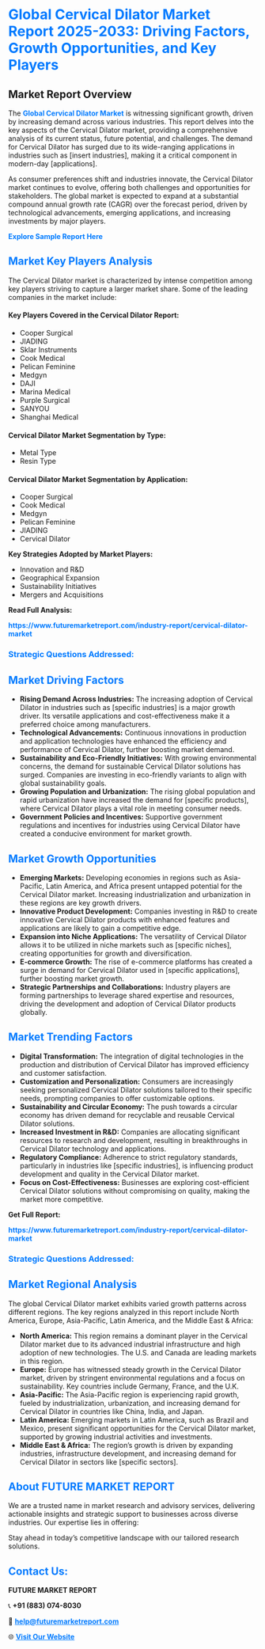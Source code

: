 <h1 style="color: #007BFF;">Global Cervical Dilator Market Report 2025-2033: Driving Factors, Growth Opportunities, and Key Players</h1>

<section id="overview">
<h2>Market Report Overview</h2>
<p>The <a href="https://www.futuremarketreport.com/industry-report/cervical-dilator-market" style="color: #007BFF; text-decoration: none;"><strong>Global Cervical Dilator Market</strong></a> is witnessing significant growth, driven by increasing demand across various industries. This report delves into the key aspects of the Cervical Dilator market, providing a comprehensive analysis of its current status, future potential, and challenges. The demand for Cervical Dilator has surged due to its wide-ranging applications in industries such as [insert industries], making it a critical component in modern-day [applications].</p>
<p>As consumer preferences shift and industries innovate, the Cervical Dilator market continues to evolve, offering both challenges and opportunities for stakeholders. The global market is expected to expand at a substantial compound annual growth rate (CAGR) over the forecast period, driven by technological advancements, emerging applications, and increasing investments by major players.</p>
</section>

<section id="overview">
<p><a href="https://www.futuremarketreport.com/request-sample/reportId=121849" style="color: #007BFF; text-decoration: none;"><strong>Explore Sample Report Here</strong></a></p>
</section>

<section id="key-players">
<h2 style="color: #007BFF;">Market Key Players Analysis</h2>
<p>The Cervical Dilator market is characterized by intense competition among key players striving to capture a larger market share. Some of the leading companies in the market include:</p>
<h4>Key Players Covered in the Cervical Dilator Report:</h4>
<ul><li>Cooper Surgical</li><li>JIADING</li><li>Sklar Instruments</li><li>Cook Medical</li><li>Pelican Feminine</li><li>Medgyn</li><li>DAJI</li><li>Marina Medical</li><li>Purple Surgical</li><li>SANYOU</li><li>Shanghai Medical</li></ul>
<h4>Cervical Dilator Market Segmentation by Type:</h4>
<ul><li>Metal Type</li><li>Resin Type</li></ul>

<h4>Cervical Dilator Market Segmentation by Application:</h4>
<ul><li>Cooper Surgical</li><li>Cook Medical</li><li>Medgyn</li><li>Pelican Feminine</li><li>JIADING</li><li>Cervical Dilator</li></ul>
<p><strong>Key Strategies Adopted by Market Players:</strong></p>
<ul>
<li>Innovation and R&D</li>
<li>Geographical Expansion</li>
<li>Sustainability Initiatives</li>
<li>Mergers and Acquisitions</li>
</ul>
</section>

<section>
<p><strong>Read Full Analysis: </strong></p><a href="https://www.futuremarketreport.com/industry-report/cervical-dilator-market" style="color: #007BFF; text-decoration: none;"><strong>https://www.futuremarketreport.com/industry-report/cervical-dilator-market</strong></a>
<h3 style="color: #007BFF;">Strategic Questions Addressed:</h3>
</section>

<section id="driving-factors">
<h2 style="color: #007BFF;">Market Driving Factors</h2>
<ul>
<li><strong>Rising Demand Across Industries:</strong> The increasing adoption of Cervical Dilator in industries such as [specific industries] is a major growth driver. Its versatile applications and cost-effectiveness make it a preferred choice among manufacturers.</li>
<li><strong>Technological Advancements:</strong> Continuous innovations in production and application technologies have enhanced the efficiency and performance of Cervical Dilator, further boosting market demand.</li>
<li><strong>Sustainability and Eco-Friendly Initiatives:</strong> With growing environmental concerns, the demand for sustainable Cervical Dilator solutions has surged. Companies are investing in eco-friendly variants to align with global sustainability goals.</li>
<li><strong>Growing Population and Urbanization:</strong> The rising global population and rapid urbanization have increased the demand for [specific products], where Cervical Dilator plays a vital role in meeting consumer needs.</li>
<li><strong>Government Policies and Incentives:</strong> Supportive government regulations and incentives for industries using Cervical Dilator have created a conducive environment for market growth.</li>
</ul>
</section>

<section id="growth-opportunities">
<h2 style="color: #007BFF;">Market Growth Opportunities</h2>
<ul>
<li><strong>Emerging Markets:</strong> Developing economies in regions such as Asia-Pacific, Latin America, and Africa present untapped potential for the Cervical Dilator market. Increasing industrialization and urbanization in these regions are key growth drivers.</li>
<li><strong>Innovative Product Development:</strong> Companies investing in R&D to create innovative Cervical Dilator products with enhanced features and applications are likely to gain a competitive edge.</li>
<li><strong>Expansion into Niche Applications:</strong> The versatility of Cervical Dilator allows it to be utilized in niche markets such as [specific niches], creating opportunities for growth and diversification.</li>
<li><strong>E-commerce Growth:</strong> The rise of e-commerce platforms has created a surge in demand for Cervical Dilator used in [specific applications], further boosting market growth.</li>
<li><strong>Strategic Partnerships and Collaborations:</strong> Industry players are forming partnerships to leverage shared expertise and resources, driving the development and adoption of Cervical Dilator products globally.</li>
</ul>
</section>

<section id="trending-factors">
<h2 style="color: #007BFF;">Market Trending Factors</h2>
<ul>
<li><strong>Digital Transformation:</strong> The integration of digital technologies in the production and distribution of Cervical Dilator has improved efficiency and customer satisfaction.</li>
<li><strong>Customization and Personalization:</strong> Consumers are increasingly seeking personalized Cervical Dilator solutions tailored to their specific needs, prompting companies to offer customizable options.</li>
<li><strong>Sustainability and Circular Economy:</strong> The push towards a circular economy has driven demand for recyclable and reusable Cervical Dilator solutions.</li>
<li><strong>Increased Investment in R&D:</strong> Companies are allocating significant resources to research and development, resulting in breakthroughs in Cervical Dilator technology and applications.</li>
<li><strong>Regulatory Compliance:</strong> Adherence to strict regulatory standards, particularly in industries like [specific industries], is influencing product development and quality in the Cervical Dilator market.</li>
<li><strong>Focus on Cost-Effectiveness:</strong> Businesses are exploring cost-efficient Cervical Dilator solutions without compromising on quality, making the market more competitive.</li>
</ul>
</section>

<section>
<p><strong>Get Full Report: </strong></p><a href="https://www.futuremarketreport.com/industry-report/cervical-dilator-market" style="color: #007BFF; text-decoration: none;"><strong>https://www.futuremarketreport.com/industry-report/cervical-dilator-market</strong></a>
<h3 style="color: #007BFF;">Strategic Questions Addressed:</h3>
</section>


<section id="regional-analysis">
<h2 style="color: #007BFF;">Market Regional Analysis</h2>
<p>The global Cervical Dilator market exhibits varied growth patterns across different regions. The key regions analyzed in this report include North America, Europe, Asia-Pacific, Latin America, and the Middle East & Africa:</p>
<ul>
<li><strong>North America:</strong> This region remains a dominant player in the Cervical Dilator market due to its advanced industrial infrastructure and high adoption of new technologies. The U.S. and Canada are leading markets in this region.</li>
<li><strong>Europe:</strong> Europe has witnessed steady growth in the Cervical Dilator market, driven by stringent environmental regulations and a focus on sustainability. Key countries include Germany, France, and the U.K.</li>
<li><strong>Asia-Pacific:</strong> The Asia-Pacific region is experiencing rapid growth, fueled by industrialization, urbanization, and increasing demand for Cervical Dilator in countries like China, India, and Japan.</li>
<li><strong>Latin America:</strong> Emerging markets in Latin America, such as Brazil and Mexico, present significant opportunities for the Cervical Dilator market, supported by growing industrial activities and investments.</li>
<li><strong>Middle East & Africa:</strong> The region’s growth is driven by expanding industries, infrastructure development, and increasing demand for Cervical Dilator in sectors like [specific sectors].</li>
</ul>
</section>

<footer>
<h2 style="color: #007BFF;">About FUTURE MARKET REPORT</h2>
<p>We are a trusted name in market research and advisory services, delivering actionable insights and strategic support to businesses across diverse industries. Our expertise lies in offering:</p>

<p>Stay ahead in today’s competitive landscape with our tailored research solutions.</p>

<h2 style="color: #007BFF;">Contact Us:</h2>
<p><strong>FUTURE MARKET REPORT</strong></p>
<p>📞 <strong>+91 (883) 074-8030</strong></p>
<p>📧 <strong><a href="mailto:help@futuremarketreport.com" style="color: #007BFF;">help@futuremarketreport.com</a></strong></p>
<p>🌐 <strong><a href="https://www.futuremarketreport.com/" style="color: #007BFF;">Visit Our Website</a></strong></p>
</footer>